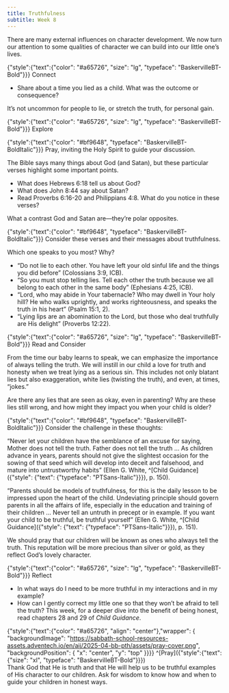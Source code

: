 ```yaml
---
title: Truthfulness
subtitle: Week 8
---
```


There are many external influences on character development. We now turn our attention to some qualities of character we can build into our little one’s lives.

{"style":{"text":{"color": "#a65726", "size": "lg", "typeface": "BaskervilleBT-Bold"}}}
Connect

+ Share about a time you lied as a child. What was the outcome or consequence?

It’s not uncommon for people to lie, or stretch the truth, for personal gain.

{"style":{"text":{"color": "#a65726", "size": "lg", "typeface": "BaskervilleBT-Bold"}}}
Explore

{"style":{"text":{"color": "#bf9648", "typeface": "BaskervilleBT-BoldItalic"}}}
Pray, inviting the Holy Spirit to guide your discussion.

The Bible says many things about God (and Satan), but these particular verses highlight some important points.

+ What does Hebrews 6:18 tell us about God?
+ What does John 8:44 say about Satan?
+ Read Proverbs 6:16-20 and Philippians 4:8. What do you notice in these verses?

What a contrast God and Satan are—they’re polar opposites.

{"style":{"text":{"color": "#bf9648", "typeface": "BaskervilleBT-BoldItalic"}}}
Consider these verses and their messages about truthfulness.

Which one speaks to you most? Why?

+ “Do not lie to each other. You have left your old sinful life and the things you did before” (Colossians 3:9, ICB).
+ “So you must stop telling lies. Tell each other the truth because we all belong to each other in the same body” (Ephesians 4:25, ICB).
+ “Lord, who may abide in Your tabernacle? Who may dwell in Your holy hill? He who walks uprightly, and works righteousness, and speaks the truth in his heart” (Psalm 15:1, 2).
+ “Lying lips are an abomination to the Lord, but those who deal truthfully are His delight” (Proverbs 12:22).

{"style":{"text":{"color": "#a65726", "size": "lg", "typeface": "BaskervilleBT-Bold"}}}
Read and Consider

From the time our baby learns to speak, we can emphasize the importance of always telling the truth. We will instill in our child a love for truth and honesty when we treat lying as a serious sin. This includes not only blatant lies but also exaggeration, white lies (twisting the truth), and even, at times, “jokes.”

Are there any lies that are seen as okay, even in parenting? Why are these lies still wrong, and how might they impact you when your child is older?

{"style":{"text":{"color": "#bf9648", "typeface": "BaskervilleBT-BoldItalic"}}}
Consider the challenge in these thoughts:

“Never let your children have the semblance of an excuse for saying, Mother does not tell the truth. Father does not tell the truth … As children advance in years, parents should not give the slightest occasion for the sowing of that seed which will develop into deceit and falsehood, and mature into untrustworthy habits” (Ellen G. White, ^[Child Guidance]({"style": {"text": {"typeface": "PTSans-Italic"}}}), p. 150).

“Parents should be models of truthfulness, for this is the daily lesson to be impressed upon the heart of the child. Undeviating principle should govern parents in all the affairs of life, especially in the education and training of their children … Never tell an untruth in precept or in example. If you want your child to be truthful, be truthful yourself” (Ellen G. White, ^[Child Guidance]({"style": {"text": {"typeface": "PTSans-Italic"}}}), p. 151).

We should pray that our children will be known as ones who always tell the truth. This reputation will be more precious than silver or gold, as they reflect God’s 
lovely character.

{"style":{"text":{"color": "#a65726", "size": "lg", "typeface": "BaskervilleBT-Bold"}}}
Reflect

+ In what ways do I need to be more truthful in my interactions and in my example?
+ How can I gently correct my little one so that they won’t be afraid to tell the truth?
This week, for a deeper dive into the benefit of being honest, read chapters 28 and 29 of _Child Guidance_.

{"style":{"text":{"color": "#a65726", "align": "center"},"wrapper": { "backgroundImage": "https://sabbath-school-resources-assets.adventech.io/en/aij/2025-04-bb-pth/assets/pray-cover.png", "backgroundPosition": { "x": "center", "y": "top" }}}}
^[Pray]({"style":{"text":{"size": "xl", "typeface": "BaskervilleBT-Bold"}}})\
Thank God that He is truth and that He will help us to be truthful examples\
of His character to our children. Ask for wisdom to know how and when to\
guide your children in honest ways.